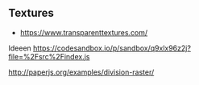 ## Textures

- https://www.transparenttextures.com/

Ideeen
https://codesandbox.io/p/sandbox/q9xlx96z2j?file=%2Fsrc%2Findex.js

http://paperjs.org/examples/division-raster/
